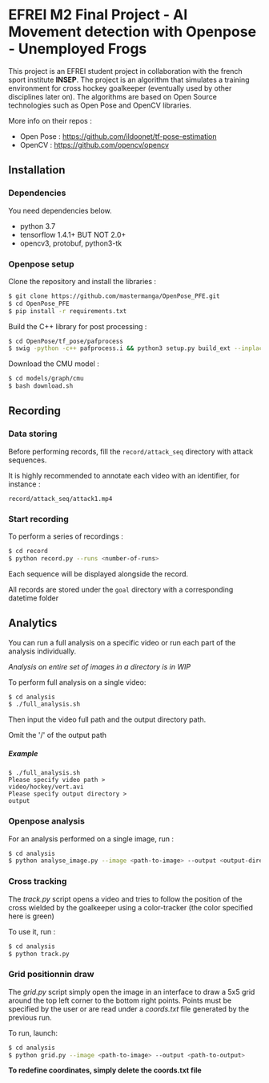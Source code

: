 # EFREI M2 Final Project - AI Movement detection with Openpose - Unemployed Frogs

This project is an EFREI student project in collaboration with the french sport institute **INSEP**. The project is an algorithm that simulates a training environment for cross hockey goalkeeper (eventually used by other disciplines later on). The algorithms are based on Open Source technologies such as Open Pose and OpenCV libraries.

More info on their repos :

- Open Pose : https://github.com/ildoonet/tf-pose-estimation 
- OpenCV : https://github.com/opencv/opencv 

## Installation

### Dependencies 

You need dependencies below.

- python 3.7
- tensorflow 1.4.1+ BUT NOT 2.0+
- opencv3, protobuf, python3-tk

### Openpose setup

Clone the repository and install the libraries :

```bash
$ git clone https://github.com/mastermanga/OpenPose_PFE.git
$ cd OpenPose_PFE
$ pip install -r requirements.txt
```

Build the C++ library for post processing :

```bash
$ cd OpenPose/tf_pose/pafprocess
$ swig -python -c++ pafprocess.i && python3 setup.py build_ext --inplace
```

Download the CMU model :
```bash
$ cd models/graph/cmu
$ bash download.sh
```

## Recording

### Data storing

Before performing records, fill the `record/attack_seq` directory with attack sequences. 

It is highly recommended to annotate each video with an identifier, for instance : 

`record/attack_seq/attack1.mp4`


### Start recording

To perform a series of recordings :

```bash
$ cd record
$ python record.py --runs <number-of-runs>
```
Each sequence will be displayed alongside the record.

All records are stored under the `goal` directory with a corresponding datetime folder


## Analytics

You can run a full analysis on a specific video or run each part of the analysis individually.

*Analysis on entire set of images in a directory is in WIP*

To perform full analysis on a single video:

```bash
$ cd analysis
$ ./full_analysis.sh
```

Then input the video full path and the output directory path. 

Omit the '/' of the output path

##### Example

```
$ ./full_analysis.sh
Please specify video path >
video/hockey/vert.avi
Please specify output directory >
output
```

### Openpose analysis

For an analysis performed on a single image, run :

```bash
$ cd analysis
$ python analyse_image.py --image <path-to-image> --output <output-directory>
```

### Cross tracking

The *track.py* script opens a video and tries to follow the position of the cross wielded by the goalkeeper using a color-tracker (the color specified here is green)

To use it, run :

```bash
$ cd analysis
$ python track.py 
```

### Grid positionnin draw

The *grid.py* script simply open the image in an interface to draw a 5x5 grid around the top left corner to the bottom right points. Points must be specified by the user or are read under a *coords.txt* file generated by the previous run.

To run, launch:
```bash
$ cd analysis
$ python grid.py --image <path-to-image> --output <path-to-output>
```
**To redefine coordinates, simply delete the coords.txt file**

